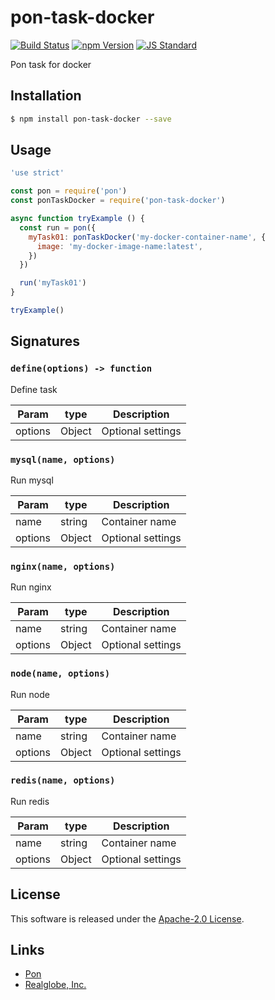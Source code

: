 pon-task-docker
==========

<!---
This file is generated by ape-tmpl. Do not update manually.
--->

<!-- Badge Start -->
<a name="badges"></a>

[![Build Status][bd_travis_shield_url]][bd_travis_url]
[![npm Version][bd_npm_shield_url]][bd_npm_url]
[![JS Standard][bd_standard_shield_url]][bd_standard_url]

[bd_repo_url]: https://github.com/realglobe-Inc/pon-task-docker
[bd_travis_url]: http://travis-ci.org/realglobe-Inc/pon-task-docker
[bd_travis_shield_url]: http://img.shields.io/travis/realglobe-Inc/pon-task-docker.svg?style=flat
[bd_travis_com_url]: http://travis-ci.com/realglobe-Inc/pon-task-docker
[bd_travis_com_shield_url]: https://api.travis-ci.com/realglobe-Inc/pon-task-docker.svg?token=
[bd_license_url]: https://github.com/realglobe-Inc/pon-task-docker/blob/master/LICENSE
[bd_codeclimate_url]: http://codeclimate.com/github/realglobe-Inc/pon-task-docker
[bd_codeclimate_shield_url]: http://img.shields.io/codeclimate/github/realglobe-Inc/pon-task-docker.svg?style=flat
[bd_codeclimate_coverage_shield_url]: http://img.shields.io/codeclimate/coverage/github/realglobe-Inc/pon-task-docker.svg?style=flat
[bd_gemnasium_url]: https://gemnasium.com/realglobe-Inc/pon-task-docker
[bd_gemnasium_shield_url]: https://gemnasium.com/realglobe-Inc/pon-task-docker.svg
[bd_npm_url]: http://www.npmjs.org/package/pon-task-docker
[bd_npm_shield_url]: http://img.shields.io/npm/v/pon-task-docker.svg?style=flat
[bd_standard_url]: http://standardjs.com/
[bd_standard_shield_url]: https://img.shields.io/badge/code%20style-standard-brightgreen.svg

<!-- Badge End -->


<!-- Description Start -->
<a name="description"></a>

Pon task for docker

<!-- Description End -->


<!-- Overview Start -->
<a name="overview"></a>



<!-- Overview End -->


<!-- Sections Start -->
<a name="sections"></a>

<!-- Section from "doc/guides/01.Installation.md.hbs" Start -->

<a name="section-doc-guides-01-installation-md"></a>

Installation
-----

```bash
$ npm install pon-task-docker --save
```


<!-- Section from "doc/guides/01.Installation.md.hbs" End -->

<!-- Section from "doc/guides/02.Usage.md.hbs" Start -->

<a name="section-doc-guides-02-usage-md"></a>

Usage
---------

```javascript
'use strict'

const pon = require('pon')
const ponTaskDocker = require('pon-task-docker')

async function tryExample () {
  const run = pon({
    myTask01: ponTaskDocker('my-docker-container-name', {
      image: 'my-docker-image-name:latest',
    })
  })

  run('myTask01')
}

tryExample()

```


<!-- Section from "doc/guides/02.Usage.md.hbs" End -->

<!-- Section from "doc/guides/03.Signature.md.hbs" Start -->

<a name="section-doc-guides-03-signature-md"></a>

Signatures
---------


### `define(options) -> function`

Define task

| Param | type | Description |
| ---- | --- | ----------- |
| options | Object |  Optional settings |


### `mysql(name, options)`

Run mysql

| Param | type | Description |
| ---- | --- | ----------- |
| name | string |  Container name |
| options | Object |  Optional settings |


### `nginx(name, options)`

Run nginx

| Param | type | Description |
| ---- | --- | ----------- |
| name | string |  Container name |
| options | Object |  Optional settings |


### `node(name, options)`

Run node

| Param | type | Description |
| ---- | --- | ----------- |
| name | string |  Container name |
| options | Object |  Optional settings |


### `redis(name, options)`

Run redis

| Param | type | Description |
| ---- | --- | ----------- |
| name | string |  Container name |
| options | Object |  Optional settings |



<!-- Section from "doc/guides/03.Signature.md.hbs" End -->


<!-- Sections Start -->


<!-- LICENSE Start -->
<a name="license"></a>

License
-------
This software is released under the [Apache-2.0 License](https://github.com/realglobe-Inc/pon-task-docker/blob/master/LICENSE).

<!-- LICENSE End -->


<!-- Links Start -->
<a name="links"></a>

Links
------

+ [Pon][pon_url]
+ [Realglobe, Inc.][realglobe,_inc__url]

[pon_url]: https://github.com/realglobe-Inc/pon
[realglobe,_inc__url]: http://realglobe.jp

<!-- Links End -->
